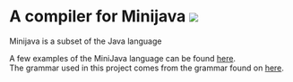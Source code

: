 # <span> A compiler for Minijava <img src="https://img.icons8.com/color/48/000000/java-coffee-cup-logo--v1.png"/></span> 
Minijava is a subset of the Java language

A few examples of the MiniJava language can be found <a href="https://www.cambridge.org/resources/052182060X/">here</a>. <br>
The grammar used in this project comes from the grammar found on <a href="http://www.cs.tufts.edu/~sguyer/classes/comp181-2006/minijava.html">here</a>. <br>


<center>

</center>